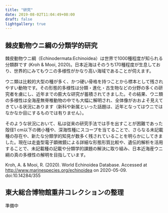 ```yaml
---
title: "研究"
date: 2019-08-02T11:04:49+08:00
draft: false
lightgallery: true
---
```


## 棘皮動物ウニ綱の分類学的研究

棘皮動物ウニ綱（Echinodermata:Echinoidea）は世界で1000種程度が知られる分類群です (Kroh & Mooi, 2020)。日本近海はそのうち170種程度が生息しており、世界的にみてもウニの多様性がかなり高い海域であることが伺えます。

ウニ類は比較的大型の種が多く、かつ硬い骨格を持つことから標本として残されやすい動物です。その形態的多様性は分類・進化・古生物などの分野の多くの研究者を虜にし、近年までの膨大な研究が蓄積されてきました。その結果、ウニ類の多様性は全海産無脊椎動物の中でも大幅に解明され、全体像がおおよそ見えてきている状況にあります（新科や新属といった話題は、近年となってはウニではなかなか目にするものでは有りません）。

そのような状況において、私は従来の研究手法では手を出すことが困難であった殻径1 cm以下の微小種や、深海性種にスコープを当てることで、さらなる未記載種の存在や、新たな分類学的知見が数多く残されていることを明らかにしてきました。現在は走査型電子顕微鏡による詳細な形態形質比較や、遺伝的解析を活用することで、未記載種の記載や分類学的課題の解決に取り組み、日本近海産ウニ綱の真の多様性の解明を目指しています。

Kroh, A. & Mooi, R. (2020). World Echinoidea Database. Accessed at http://www.marinespecies.org/echinoidea on 2020-05-09. doi:10.14284/355

## 東大総合博物館重井コレクションの整理
準備中
